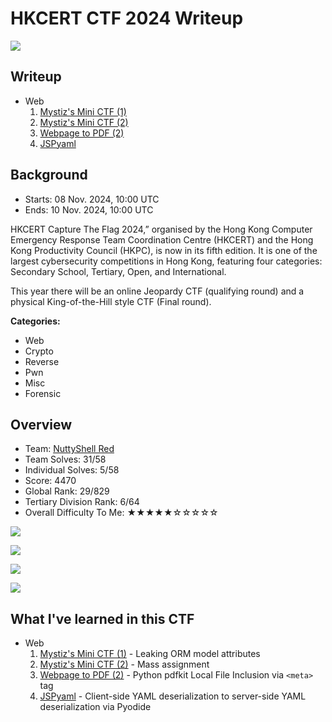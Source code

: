 # HKCERT CTF 2024 Writeup

![](https://raw.githubusercontent.com/siunam321/CTF-Writeups/main/HKCERT-CTF-2024/images/banner.png)

## Writeup

- Web
    1. [Mystiz's Mini CTF (1)](https://siunam321.github.io/ctf/HKCERT-CTF-2024/Web/Mystizs-Mini-CTF-1/)
    2. [Mystiz's Mini CTF (2)](https://siunam321.github.io/ctf/HKCERT-CTF-2024/Web/Mystizs-Mini-CTF-2/)
    3. [Webpage to PDF (2)](https://siunam321.github.io/ctf/HKCERT-CTF-2024/Web/Webpage-to-PDF-2/)
    4. [JSPyaml](https://siunam321.github.io/ctf/HKCERT-CTF-2024/Web/JSPyaml/)

## Background

- Starts: 08 Nov. 2024, 10:00 UTC
- Ends: 10 Nov. 2024, 10:00 UTC

HKCERT Capture The Flag 2024,” organised by the Hong Kong Computer Emergency Response Team Coordination Centre (HKCERT) and the Hong Kong Productivity Council (HKPC), is now in its fifth edition. It is one of the largest cybersecurity competitions in Hong Kong, featuring four categories: Secondary School, Tertiary, Open, and International.

This year there will be an online Jeopardy CTF (qualifying round) and a physical King-of-the-Hill style CTF (Final round).

**Categories:**

- Web
- Crypto
- Reverse
- Pwn
- Misc
- Forensic

## Overview

- Team: [NuttyShell Red](https://polyuctf.com/)
- Team Solves: 31/58
- Individual Solves: 5/58
- Score: 4470
- Global Rank: 29/829
- Tertiary Division Rank: 6/64
- Overall Difficulty To Me: ★★★★★☆☆☆☆☆

![](https://raw.githubusercontent.com/siunam321/CTF-Writeups/main/HKCERT-CTF-2024/images/score.png)

![](https://raw.githubusercontent.com/siunam321/CTF-Writeups/main/HKCERT-CTF-2024/images/solves1.png)

![](https://raw.githubusercontent.com/siunam321/CTF-Writeups/main/HKCERT-CTF-2024/images/solves2.png)

![](https://raw.githubusercontent.com/siunam321/CTF-Writeups/main/HKCERT-CTF-2024/images/solves3.png)

## What I've learned in this CTF

- Web
    1. [Mystiz's Mini CTF (1)](https://siunam321.github.io/ctf/HKCERT-CTF-2024/Web/Mystizs-Mini-CTF-1/) - Leaking ORM model attributes
    2. [Mystiz's Mini CTF (2)](https://siunam321.github.io/ctf/HKCERT-CTF-2024/Web/Mystizs-Mini-CTF-2/) - Mass assignment
    3. [Webpage to PDF (2)](https://siunam321.github.io/ctf/HKCERT-CTF-2024/Web/Webpage-to-PDF-2/) - Python pdfkit Local File Inclusion via `<meta>` tag
    4. [JSPyaml](https://siunam321.github.io/ctf/HKCERT-CTF-2024/Web/JSPyaml/) - Client-side YAML deserialization to server-side YAML deserialization via Pyodide